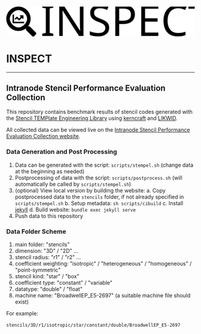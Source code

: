 
![INSPECT](assets/img/inspect-large-black.svg)

# INSPECT
---
## Intranode Stencil Performance Evaluation Collection

This repository contains benchmark results of stencil codes generated with the [
Stencil TEMPlate Engineering Library](https://github.com/RRZE-HPC/stempel "stempel") using [kerncraft](https://github.com/RRZE-HPC/kerncraft) and [LIKWID](https://github.com/RRZE-HPC/likwid).

All collected data can be viewed live on the [Intranode Stencil Performance Evaluation Collection website](https://rrze-hpc.github.io/INSPECT/).

### Data Generation and Post Processing
1. Data can be generated with the script: `scripts/stempel.sh` (change data at the beginning as needed)
2. Postprocessing of data with the script: `scripts/postprocess.sh` (will automatically be called by `scripts/stempel.sh`)
3. (optional) View local version by building the website:
  a. Copy postprocessed data to the `stencils` folder, if not already specified in `scripts/stempel.sh`
  b. Setup metadata: `sh scripts/cibuild`
  c. Install [jekyll](https://github.com/jekyll/jekyll)
  d. Build website: `bundle exec jekyll serve`
4. Push data to this repository

### Data Folder Scheme

1. main folder: "stencils"
2. dimension: "3D" / "2D" ...
3. stencil radius: "r1" / "r2" ...
4. coefficient weighting: "isotropic" / "heterogeneous" / "homogeneous" / "point-symmetric"
5. stencil kind: "star" / "box"
6. coefficient type: "constant" / "variable"
7. datatype: "double" / "float"
8. machine name: "BroadwellEP_E5-2697" (a suitable machine file should exist)

For example:
```
stencils/3D/r1/isotropic/star/constant/double/BroadwellEP_E5-2697
```
